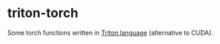 # triton-torch

Some torch functions written in [Triton language](https://triton-lang.org/index.html) (alternative to CUDA).
